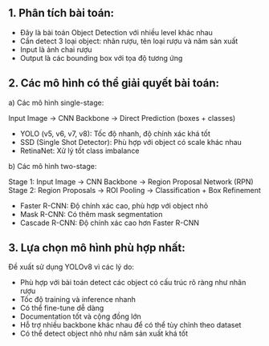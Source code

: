 ## 1. Phân tích bài toán:

* Đây là bài toán Object Detection với nhiều level khác nhau
* Cần detect 3 loại object: nhãn rượu, tên loại rượu và năm sản xuất
* Input là ảnh chai rượu
* Output là các bounding box với tọa độ tương ứng


## 2. Các mô hình có thể giải quyết bài toán:

  a) Các mô hình single-stage:
  
  Input Image → CNN Backbone → Direct Prediction (boxes + classes)
  
  * YOLO (v5, v6, v7, v8): Tốc độ nhanh, độ chính xác khá tốt
  * SSD (Single Shot Detector): Phù hợp với object có scale khác nhau
  * RetinaNet: Xử lý tốt class imbalance

  b) Các mô hình two-stage:

  Stage 1: Input Image → CNN Backbone → Region Proposal Network (RPN)
  Stage 2: Region Proposals → ROI Pooling → Classification + Box Refinement
  
  * Faster R-CNN: Độ chính xác cao, phù hợp với object nhỏ
  * Mask R-CNN: Có thêm mask segmentation
  * Cascade R-CNN: Độ chính xác cao hơn Faster R-CNN


## 3. Lựa chọn mô hình phù hợp nhất:

Đề xuất sử dụng YOLOv8 vì các lý do:

  - Phù hợp với bài toán detect các object có cấu trúc rõ ràng như nhãn rượu
  - Tốc độ training và inference nhanh
  - Có thể fine-tune dễ dàng
  - Documentation tốt và cộng đồng lớn
  - Hỗ trợ nhiều backbone khác nhau để có thể tùy chỉnh theo dataset
  - Có thể detect object nhỏ như năm sản xuất khá tốt
